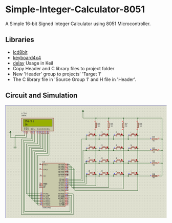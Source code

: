 # Simple-Integer-Calculator-8051
A Simple 16-bit Signed Integer Calculator using 8051 Microcontroller.
## Libraries
* [lcd8bit](/Libraries/lcd8bit)
* [keyboard4x4](/Libraries/keyboard4x4)
* [delay](/Libraries/delay)
Usage in Keil
* Copy Header and C library files to project folder
* New 'Header' group to projects' 'Target 1'
* The C library file in 'Source Group 1' and H file in 'Header'.
## Circuit and Simulation
![Circuit Diagram](/Images/calculator8051.jpg)
